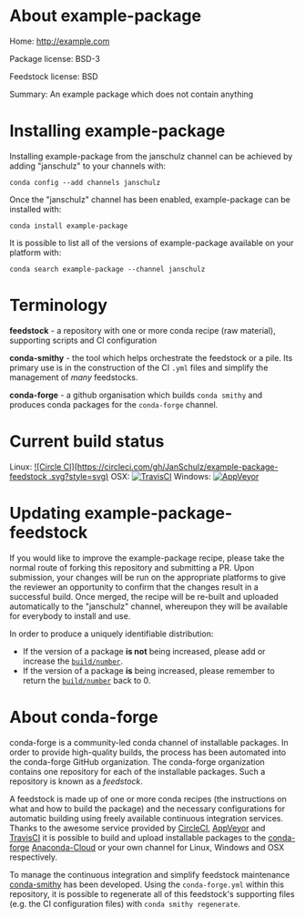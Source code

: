 About example-package
=====================

Home: http://example.com

Package license: BSD-3

Feedstock license: BSD

Summary: An example package which does not contain anything



Installing example-package
==========================

Installing example-package from the janschulz channel can be achieved by adding
"janschulz" to your channels with:

```
conda config --add channels janschulz
```

Once the "janschulz" channel has been enabled, example-package can be installed with:

```
conda install example-package
```

It is possible to list all of the versions of example-package available on your platform with:

```
conda search example-package --channel janschulz
```



Terminology
===========

**feedstock** - a repository with one or more conda recipe (raw material), supporting scripts and
                CI configuration

**conda-smithy** - the tool which helps orchestrate the feedstock or a pile.
                   Its primary use is in the construction of the CI ``.yml`` files
                   and simplify the management of *many* feedstocks.

**conda-forge** - a github organisation which builds `conda smithy` and produces conda packages
                  for the `conda-forge` channel.

Current build status
====================
Linux: [![Circle CI](https://circleci.com/gh/JanSchulz/example-package-feedstock
.svg?style=svg)](https://circleci.com/gh/JanSchulz/example-package-feedstock)
OSX: [![TravisCI](https://travis-ci.org/JanSchulz/example-package-feedstock.svg?branch=master)](https://travis-ci.org/JanSchulz/example-package-feedstock)
Windows: [![AppVeyor](https://ci.appveyor.com/api/projects/status/github/JanSchulz/example-package-feedstock?svg=True)](https://ci.appveyor.com/project/JanSchulz/example-package-feedstock/branch/master)


Updating example-package-feedstock
==================================

If you would like to improve the example-package recipe, please take the normal
route of forking this repository and submitting a PR. Upon submission, your changes will
be run on the appropriate platforms to give the reviewer an opportunity to confirm that the
changes result in a successful build. Once merged, the recipe will be re-built and uploaded
automatically to the "janschulz" channel, whereupon they will be available for everybody to
install and use.



In order to produce a uniquely identifiable distribution:
 * If the version of a package **is not** being increased, please add or increase
   the [``build/number``](http://conda.pydata.org/docs/building/meta-yaml.html#build-number-and-string).
 * If the version of a package **is** being increased, please remember to return
   the [``build/number``](http://conda.pydata.org/docs/building/meta-yaml.html#build-number-and-string)
   back to 0.


About conda-forge
=================

conda-forge is a community-led conda channel of installable packages.
In order to provide high-quality builds, the process has been automated into the
conda-forge GitHub organization. The conda-forge organization contains one repository
for each of the installable packages. Such a repository is known as a *feedstock*.

A feedstock is made up of one or more conda recipes (the instructions on what and how to build
the package) and the necessary configurations for automatic building using freely
available continuous integration services. Thanks to the awesome service provided by
[CircleCI](https://circleci.com/), [AppVeyor](http://www.appveyor.com/)
and [TravisCI](https://travis-ci.org/) it is possible to build and upload installable
packages to the [conda-forge](https://anaconda.org/conda-forge)
[Anaconda-Cloud](http://docs.anaconda.org/) or your own channel for Linux, Windows and OSX
respectively.

To manage the continuous integration and simplify feedstock maintenance
[conda-smithy](http://github.com/conda-forge/conda-smithy) has been developed.
Using the ``conda-forge.yml`` within this repository, it is possible to regenerate all of
this feedstock's supporting files (e.g. the CI configuration files) with ``conda smithy regenerate``.